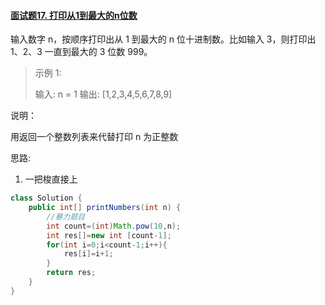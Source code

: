 #### [面试题17. 打印从1到最大的n位数](https://leetcode-cn.com/problems/da-yin-cong-1dao-zui-da-de-nwei-shu-lcof/)

输入数字 n，按顺序打印出从 1 到最大的 n 位十进制数。比如输入 3，则打印出 1、2、3 一直到最大的 3 位数 999。

>  示例 1:
>
> 输入: n = 1
> 输出: [1,2,3,4,5,6,7,8,9]


说明：

用返回一个整数列表来代替打印
n 为正整数

思路:

1. 一把梭直接上

```java
class Solution {
    public int[] printNumbers(int n) {
        //暴力题目
        int count=(int)Math.pow(10,n);
        int res[]=new int [count-1];
        for(int i=0;i<count-1;i++){
            res[i]=i+1;
        }
        return res;
    }
}
```

